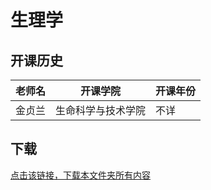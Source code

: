 # 生理学

## 开课历史

| 老师名 | 开课学院           | 开课年份 |
| ------ | ------------------ | -------- |
| 金贞兰 | 生命科学与技术学院 | 不详     |

## 下载

[点击该链接，下载本文件夹所有内容](https://xovee.github.io/gitzip/?https://github.com/Xovee/uestc-course/tree/main/课程目录/生理学)
